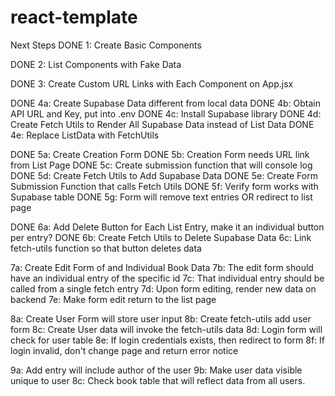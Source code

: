 # react-template
Next Steps
DONE 1: Create Basic Components

DONE 2: List Components with Fake Data

DONE 3: Create Custom URL Links with Each Component on App.jsx

DONE 4a: Create Supabase Data different from local data
DONE 4b: Obtain API URL and Key, put into .env
DONE 4c: Install Supabase library
DONE 4d: Create Fetch Utils to Render All Supabase Data instead of List Data
DONE 4e: Replace ListData with FetchUtils

DONE 5a: Create Creation Form
DONE 5b: Creation Form needs URL link from List Page
DONE 5c: Create submission function that will console log
DONE 5d: Create Fetch Utils to Add Supabase Data
DONE 5e: Create Form Submission Function that calls Fetch Utils
DONE 5f: Verify form works with Supabase table
DONE 5g: Form will remove text entries OR redirect to list page

DONE 6a: Add Delete Button for Each List Entry, make it an individual button per entry?
DONE 6b: Create Fetch Utils to Delete Supabase Data
6c: Link fetch-utils function so that button deletes data

7a: Create Edit Form of and Individual Book Data
7b: The edit form should have an individual entry of the specific id
7c: That individual entry should be called from a single fetch entry
7d: Upon form editing, render new data on backend
7e: Make form edit return to the list page

8a: Create User Form will store user input
8b: Create fetch-utils add user form
8c: Create User data will invoke the fetch-utils data
8d: Login form will check for user table
8e: If login credentials exists, then redirect to form
8f: If login invalid, don't change page and return error notice

9a: Add entry will include author of the user
9b: Make user data visible unique to user
8c: Check book table that will reflect data from all users.